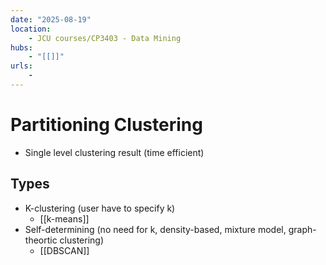 ```yaml
---
date: "2025-08-19"
location: 
    - JCU courses/CP3403 - Data Mining
hubs: 
    - "[[]]"
urls:
    - 
---
```


# Partitioning Clustering
+ Single level clustering result (time efficient)

## Types
+ K-clustering (user have to specify k)
    + [[k-means]] 
+ Self-determining (no need for k, density-based, mixture model, graph-theortic clustering)
    + [[DBSCAN]]
